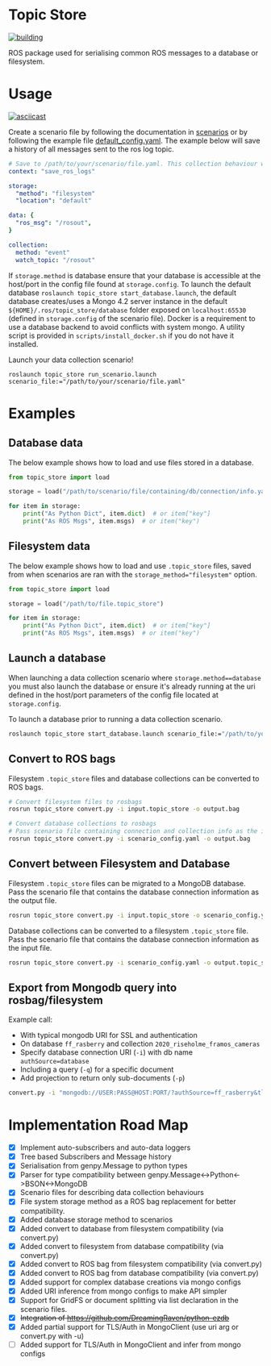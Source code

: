 # Topic Store

[![building](https://lcas.lincoln.ac.uk/buildfarm/job/Mdev__topic_store__ubuntu_bionic_amd64/badge/icon)](https://lcas.lincoln.ac.uk/buildfarm/job/Mdev__topic_store__ubuntu_bionic_amd64/lastBuild/)

ROS package used for serialising common ROS messages to a database or filesystem.

# Usage

[![asciicast](https://asciinema.org/a/Cq9i3a41fzuULw52tRLkHvBQS.svg)](https://asciinema.org/a/Cq9i3a41fzuULw52tRLkHvBQS)

Create a scenario file by following the documentation in [scenarios](./scenarios.md) or by following the example file
[default_config.yaml](../scenarios/default_config.yaml). The example below will save a history of all messages sent to the ros log topic.

```yaml
# Save to /path/to/your/scenario/file.yaml. This collection behaviour will save your log history.
context: "save_ros_logs"

storage: 
  "method": "filesystem"
  "location": "default" 

data: { 
  "ros_msg": "/rosout", 
}

collection: 
  method: "event" 
  watch_topic: "/rosout"
```

If ```storage.method``` is database ensure that your database is accessible at the host/port in the config file found at
 ```storage.config```. To launch the default database ```roslaunch topic_store start_database.launch```, the default 
database creates/uses a Mongo 4.2 server instance in the default ```${HOME}/.ros/topic_store/database``` 
folder exposed on ```localhost:65530``` (defined in  ```storage.config``` of the scenario file). 
Docker is a requirement to use a database backend to avoid conflicts with system mongo. A utility script is provided in 
`scripts/install_docker.sh` if you do not have it installed.

Launch your data collection scenario! 

```
roslaunch topic_store run_scenario.launch scenario_file:="/path/to/your/scenario/file.yaml"
```

# Examples

## Database data

The below example shows how to load and use files stored in a database. 

```python
from topic_store import load

storage = load("/path/to/scenario/file/containing/db/connection/info.yaml")

for item in storage:
    print("As Python Dict", item.dict)  # or item["key"]
    print("As ROS Msgs", item.msgs)  # or item("key")
```

## Filesystem data

The below example shows how to load and use `.topic_store` files, saved from when scenarios are ran with the 
`storage_method="filesystem"` option.

```python
from topic_store import load

storage = load("/path/to/file.topic_store")

for item in storage:
    print("As Python Dict", item.dict)  # or item["key"]
    print("As ROS Msgs", item.msgs)  # or item("key")
```

## Launch a database

When launching a data collection scenario where ```storage.method==database``` you must also launch the database or 
ensure it's already running at the uri defined in the host/port parameters of the config file located at ```storage.config```.

To launch a database prior to running a data collection scenario.

```bash
roslaunch topic_store start_database.launch scenario_file:="/path/to/your/scenario/file.yaml"
```
 
## Convert to ROS bags

Filesystem `.topic_store` files and database collections can be converted to ROS bags.

```bash
# Convert filesystem files to rosbags
rosrun topic_store convert.py -i input.topic_store -o output.bag

# Convert database collections to rosbags 
# Pass scenario file containing connection and collection info as the input
rosrun topic_store convert.py -i scenario_config.yaml -o output.bag
```

## Convert between Filesystem and Database

Filesystem `.topic_store` files can be migrated to a MongoDB database. Pass the scenario file that contains the database 
connection information as the output file.

```bash
rosrun topic_store convert.py -i input.topic_store -o scenario_config.yaml
```

Database collections can be converted to a filesystem `.topic_store` file. Pass the scenario file that contains the database 
connection information as the input file.

```bash
rosrun topic_store convert.py -i scenario_config.yaml -o output.topic_store
```

## Export from Mongodb query into rosbag/filesystem

Example call:
  
* With typical mongodb URI for SSL and authentication
* On database `ff_rasberry` and collection `2020_riseholme_framos_cameras`
* Specify database connection URI (`-i`) with db name `authSource=database`
* Including a query (`-q`) for a specific document
* Add projection to return only sub-documents (`-p`)

```bash
convert.py -i "mongodb://USER:PASS@HOST:PORT/?authSource=ff_rasberry&tls=true&tlsAllowInvalidCertificates=true" -c 2020_riseholme_framos_cameras -q '{"_id":"ObjectId(5f115ee6af915351df739757)"}' -p '{"cameras.top.color":1, "robot": 1}' -o out.bag
```

# Implementation Road Map

- [x] Implement auto-subscribers and auto-data loggers
- [x] Tree based Subscribers and Message history
- [x] Serialisation from genpy.Message to python types
- [x] Parser for type compatibility between genpy.Message<->Python<->BSON<->MongoDB
- [x] Scenario files for describing data collection behaviours
- [x] File system storage method as a ROS bag replacement for better compatibility.
- [x] Added database storage method to scenarios
- [x] Added convert to database from filesystem compatibility (via convert.py)
- [x] Added convert to filesystem from database compatibility (via convert.py)
- [x] Added convert to ROS bag from filesystem compatibility (via convert.py)
- [x] Added convert to ROS bag from database compatibility (via convert.py)
- [x] Added support for complex database creations via mongo configs
- [x] Added URI inference from mongo configs to make API simpler
- [x] Support for GridFS or document splitting via list declaration in the scenario files.
- [x] ~~Integration of https://github.com/DreamingRaven/python-ezdb~~
- [x] Added partial support for TLS/Auth in MongoClient (use uri arg or convert.py with -u)
- [ ] Added support for TLS/Auth in MongoClient and infer from mongo configs
